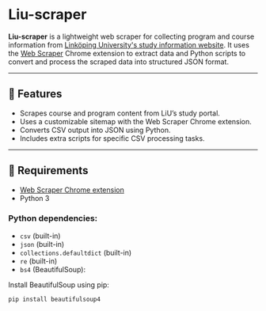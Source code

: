 # Liu-scraper

**Liu-scraper** is a lightweight web scraper for collecting program and course information from [Linköping University's study information website](https://studieinfo.liu.se/). It uses the [Web Scraper](https://webscraper.io/) Chrome extension to extract data and Python scripts to convert and process the scraped data into structured JSON format.

---

## 🚀 Features

- Scrapes course and program content from LiU’s study portal.
- Uses a customizable sitemap with the Web Scraper Chrome extension.
- Converts CSV output into JSON using Python.
- Includes extra scripts for specific CSV processing tasks.

---

## 🧰 Requirements

- [Web Scraper Chrome extension](https://chrome.google.com/webstore/detail/web-scraper/jnhgnonknehpejjnehehllkliplmbmhn)
- Python 3

### Python dependencies:
- `csv` (built-in)
- `json` (built-in)
- `collections.defaultdict` (built-in)
- `re` (built-in)
- `bs4` (BeautifulSoup):

Install BeautifulSoup using pip:

```bash
pip install beautifulsoup4
